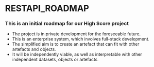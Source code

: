 # RESTAPI_ROADMAP

### This is an initial roadmap for our High Score project ###

- The project is in private development for the foreseeable future.
- This is an enterprise system, which involves full-stack development.
- The simplified aim is to create an artefact that can fit with other artefacts and objects.
- It will be independently viable, as well as interpretable with other independent datasets, objects or artefacts.
